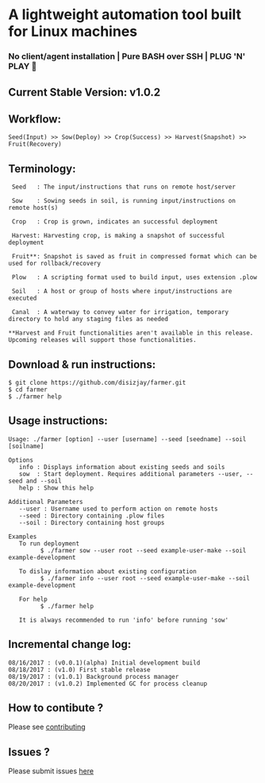 # A lightweight automation tool built for Linux machines
### No client/agent installation | Pure BASH over SSH | PLUG 'N' PLAY :rocket:

## Current Stable Version: v1.0.2

## Workflow:
```
Seed(Input) >> Sow(Deploy) >> Crop(Success) >> Harvest(Snapshot) >> Fruit(Recovery)
```
## Terminology:
```
 Seed	: The input/instructions that runs on remote host/server

 Sow	: Sowing seeds in soil, is running input/instructions on remote host(s)

 Crop	: Crop is grown, indicates an successful deployment

 Harvest: Harvesting crop, is making a snapshot of successful deployment

 Fruit**: Snapshot is saved as fruit in compressed format which can be used for rollback/recovery

 Plow	: A scripting format used to build input, uses extension .plow

 Soil	: A host or group of hosts where input/instructions are executed

 Canal	: A waterway to convey water for irrigation, temporary directory to hold any staging files as needed

**Harvest and Fruit functionalities aren't available in this release. Upcoming releases will support those functionalities.
```
## Download & run instructions:
```
$ git clone https://github.com/disizjay/farmer.git
$ cd farmer
$ ./farmer help
```
## Usage instructions:
```
Usage: ./farmer [option] --user [username] --seed [seedname] --soil [soilname]

Options
   info : Displays information about existing seeds and soils
   sow  : Start deployment. Requires additional parameters --user, --seed and --soil
   help : Show this help

Additional Parameters
   --user : Username used to perform action on remote hosts
   --seed : Directory containing .plow files
   --soil : Directory containing host groups

Examples
   To run deployment
         $ ./farmer sow --user root --seed example-user-make --soil example-development

   To dislay information about existing configuration
         $ ./farmer info --user root --seed example-user-make --soil example-development

   For help
         $ ./farmer help

   It is always recommended to run 'info' before running 'sow'
```
## Incremental change log:
```
08/16/2017 : (v0.0.1)(alpha) Initial development build
08/18/2017 : (v1.0) First stable release
08/19/2017 : (v1.0.1) Background process manager
08/20/2017 : (v1.0.2) Implemented GC for process cleanup
```
## How to contibute ? 
Please see [contributing](https://github.com/disizjay/farmer/blob/master/CONTRIBUTING.md)

## Issues ?
Please submit issues [here](https://github.com/disizjay/farmer/issues/new)
